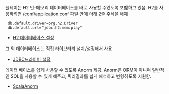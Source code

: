 플레이는 H2 인-메모리 데이터베이스를 바로 사용할 수있도록 포함하고 있음. H2를 사용하려면 /conf/application.conf 파일 안에 아래 2줄 주석을 해제
````
 db.default.driver=org.h2.Driver
 db.default.url="jdbc:h2:mem:play"
````
 - [H2 데이터베이스 설정](https://www.playframework.com/documentation/2.3.x/Developing-with-the-H2-Database)
 
그 외 데이터베이스는 직접 라이브러리 설치/설정해서 사용
 - [JDBC드라이버 설정](https://www.playframework.com/documentation/2.3.x/SettingsJDBC)

데이터 베이스를 쉽게 사용할 수 있도록 Anorm 제공. 
Anorm은 ORM이 아니며 일반적인 SQL을 사용할 수 있게 해주고, 쿼리결과를 쉽게 해석하고 변형하도록 지원함.
  - [ScalaAnorm](https://www.playframework.com/documentation/2.3.x/ScalaAnorm)
